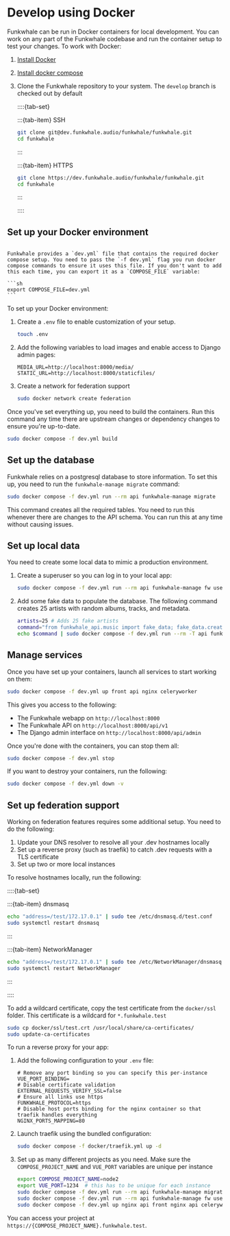# Develop using Docker

Funkwhale can be run in Docker containers for local development. You can work on any part of the Funkwhale codebase and run the container setup to test your changes. To work with Docker:

1. [Install Docker](https://docs.docker.com/install)
2. [Install docker compose](https://docs.docker.com/compose/install)
3. Clone the Funkwhale repository to your system. The `develop` branch is checked out by default

   ::::{tab-set}

   :::{tab-item} SSH

   ```sh
   git clone git@dev.funkwhale.audio/funkwhale/funkwhale.git
   cd funkwhale
   ```

   :::

   :::{tab-item} HTTPS

   ```sh
   git clone https://dev.funkwhale.audio/funkwhale/funkwhale.git
   cd funkwhale
   ```

   :::

   ::::

## Set up your Docker environment

````{note}

Funkwhale provides a `dev.yml` file that contains the required docker compose setup. You need to pass the `-f dev.yml` flag you run docker compose commands to ensure it uses this file. If you don't want to add this each time, you can export it as a `COMPOSE_FILE` variable:

```sh
export COMPOSE_FILE=dev.yml
```

````

To set up your Docker environment:

1. Create a `.env` file to enable customization of your setup.

   ```sh
   touch .env
   ```

2. Add the following variables to load images and enable access to Django admin pages:

   ```text
   MEDIA_URL=http://localhost:8000/media/
   STATIC_URL=http://localhost:8000/staticfiles/
   ```

3. Create a network for federation support

   ```sh
   sudo docker network create federation
   ```

Once you've set everything up, you need to build the containers. Run this command any time there are upstream changes or dependency changes to ensure you're up-to-date.

```sh
sudo docker compose -f dev.yml build
```

## Set up the database

Funkwhale relies on a postgresql database to store information. To set this up, you need to run the `funkwhale-manage migrate` command:

```sh
sudo docker compose -f dev.yml run --rm api funkwhale-manage migrate
```

This command creates all the required tables. You need to run this whenever there are changes to the API schema. You can run this at any time without causing issues.

## Set up local data

You need to create some local data to mimic a production environment.

1. Create a superuser so you can log in to your local app:

   ```sh
   sudo docker compose -f dev.yml run --rm api funkwhale-manage fw users create --superuser
   ```

2. Add some fake data to populate the database. The following command creates 25 artists with random albums, tracks, and metadata.

   ```sh
   artists=25 # Adds 25 fake artists
   command="from funkwhale_api.music import fake_data; fake_data.create_data($artists)"
   echo $command | sudo docker compose -f dev.yml run --rm -T api funkwhale-manage shell -i python
   ```

## Manage services

Once you have set up your containers, launch all services to start working on them:

```sh
sudo docker compose -f dev.yml up front api nginx celeryworker
```

This gives you access to the following:

- The Funkwhale webapp on `http://localhost:8000`
- The Funkwhale API on `http://localhost:8000/api/v1`
- The Django admin interface on `http://localhost:8000/api/admin`

Once you're done with the containers, you can stop them all:

```sh
sudo docker compose -f dev.yml stop
```

If you want to destroy your containers, run the following:

```sh
sudo docker compose -f dev.yml down -v
```

## Set up federation support

Working on federation features requires some additional setup. You need to do the following:

1. Update your DNS resolver to resolve all your .dev hostnames locally
2. Set up a reverse proxy (such as traefik) to catch .dev requests with a TLS certificate
3. Set up two or more local instances

To resolve hostnames locally, run the following:

::::{tab-set}

:::{tab-item} dnsmasq

```sh
echo "address=/test/172.17.0.1" | sudo tee /etc/dnsmasq.d/test.conf
sudo systemctl restart dnsmasq
```

:::

:::{tab-item} NetworkManager

```sh
echo "address=/test/172.17.0.1" | sudo tee /etc/NetworkManager/dnsmasq.d/test.conf
sudo systemctl restart NetworkManager
```

:::

::::

To add a wildcard certificate, copy the test certificate from the `docker/ssl` folder. This certificate is a wildcard for `*.funkwhale.test`

```sh
sudo cp docker/ssl/test.crt /usr/local/share/ca-certificates/
sudo update-ca-certificates
```

To run a reverse proxy for your app:

1. Add the following configuration to your `.env` file:

   ```text
   # Remove any port binding so you can specify this per-instance
   VUE_PORT_BINDING=
   # Disable certificate validation
   EXTERNAL_REQUESTS_VERIFY_SSL=false
   # Ensure all links use https
   FUNKWHALE_PROTOCOL=https
   # Disable host ports binding for the nginx container so that traefik handles everything
   NGINX_PORTS_MAPPING=80
   ```

2. Launch traefik using the bundled configuration:

   ```sh
   sudo docker compose -f docker/traefik.yml up -d
   ```

3. Set up as many different projects as you need. Make sure the `COMPOSE_PROJECT_NAME` and `VUE_PORT` variables are unique per instance

   ```sh
   export COMPOSE_PROJECT_NAME=node2
   export VUE_PORT=1234  # this has to be unique for each instance
   sudo docker compose -f dev.yml run --rm api funkwhale-manage migrate
   sudo docker compose -f dev.yml run --rm api funkwhale-manage fw users create --superuser
   sudo docker compose -f dev.yml up nginx api front nginx api celeryworker
   ```

You can access your project at `https://{COMPOSE_PROJECT_NAME}.funkwhale.test`.
